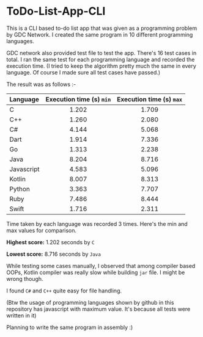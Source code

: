# ToDo-List-App-CLI

This is a CLI based to-do list app that was given as a programming problem by GDC Network. I created the same program in 10 different programming languages.

GDC network also provided test file to test the app. There's 16 test cases in total. I ran the same test for each programming language and recorded the execution time.
(I tried to keep the algorithm pretty much the same in every language. Of course I made sure all test cases have passed.)

The result was as follows :-

| Language   | Execution time (s) `min` | Execution time (s) `max` |
| :------------- |:-------------:| :------------: |
| C | 1.202 | 1.709 |
| C++ | 1.260 | 2.080 |
| C# | 4.144 | 5.068 |
| Dart | 1.914 | 7.336 |
| Go | 1.313 | 2.238 |
| Java | 8.204 | 8.716 |
| Javascript | 4.583 | 5.096 |
| Kotlin | 8.007 | 8.313 |
| Python | 3.363 | 7.707 |
| Ruby | 7.486 | 8.444 |
| Swift | 1.716 | 2.311 |

Time taken by each language was recorded 3 times. Here's the min and max values for comparison.

**Highest score:**
1.202 seconds by `C`

**Lowest score:**
8.716 seconds by `Java`

While testing some cases manually, I observed that among compiler based OOPs, Kotlin compiler was really slow while building `jar` file. I might be wrong though.

I found `C#` and `C++` quite easy for file handling.

(Btw the usage of programming languages shown by github in this repository has javascript with maximum value. It's because all tests were written in it)

Planning to write the same program in assembly :)